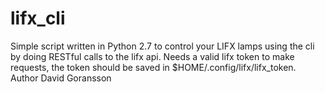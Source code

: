 # lifx_cli
Simple script written in Python 2.7 to control your LIFX lamps using the cli by doing RESTful calls to the lifx api. Needs a valid lifx token to make requests, the token should be saved in $HOME/.config/lifx/lifx_token.
Author David Goransson
